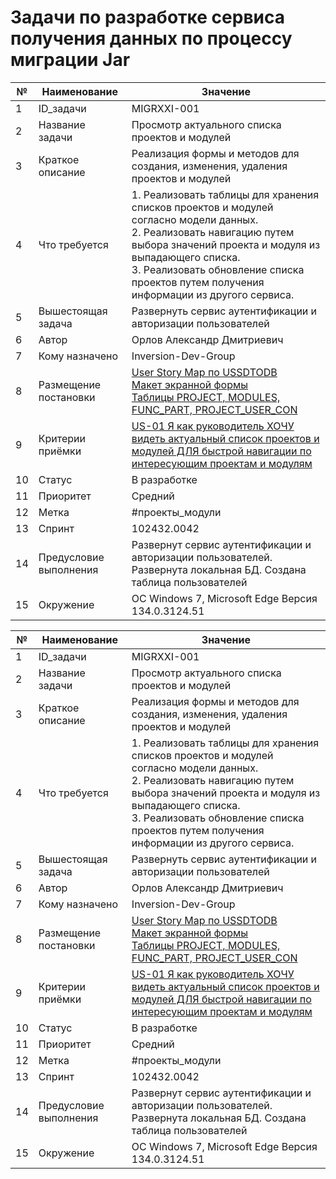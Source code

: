 # Задачи по разработке сервиса получения данных по процессу миграции Jar

|№    | Наименование          | Значение                                                                                                                                               |
|-----| --------------------- | ------------------------------------------------------------------------------------------------------------------------------------------------------ |
| 1   | ID_задачи             | MIGRXXI-001                                                                                                                                            |
| 2   | Название задачи       | Просмотр актуального списка проектов и модулей                                                                                                         |
| 3   | Краткое описание      | Реализация формы и методов для создания, изменения, удаления проектов и модулей                                                                        |
| 4   | Что требуется         | 1. Реализовать таблицы для хранения списков проектов и модулей согласно модели данных.<br/> 2. Реализовать навигацию путем выбора значений проекта и модуля из выпадающего списка.<br/>3. Реализовать обновление списка проектов путем получения информации из другого сервиса.                                                                                                                                                                               |
| 5   | Вышестоящая задача    | Развернуть сервис аутентификации и авторизации пользователей                                                                                           |
| 6   | Автор                 | Орлов Александр Дмитриевич                                                                                                                             |
| 7   | Кому назначено        | Inversion-Dev-Group                                                                                                                                    |
| 8   | Размещение постановки | [User Story Map по USSDTODB](../requirements.md#ussdtodb-user-story)<br/>[Макет экранной формы](../uiux.md#wf4)<br/>[Таблицы PROJECT, MODULES, FUNC_PART, PROJECT_USER_CON](../ac/AC.md#us01)                                                                                                                                                                               |
| 9   | Критерии приёмки      | [US-01 Я как руководитель ХОЧУ видеть актуальный список проектов и модулей ДЛЯ быстрой навигации по интересующим проектам и модулям](../ac/AC.md#us01) |
| 10  | Статус                | В разработке                                                                                                                                           |
| 11  | Приоритет             | Средний                                                                                                                                                |
| 12  | Метка                 | #проекты_модули                                                                                                                                        |
| 13  | Спринт                | 102432.0042                                                                                                                                            |
| 14  | Предусловие выполнения| Развернут сервис аутентификации и авторизации пользователей. Развернута локальная БД. Создана таблица пользователей                                    |
| 15  | Окружение             | OC Windows 7, Microsoft Edge Версия 134.0.3124.51                                                                                                      |

|№    | Наименование          | Значение                                                                                                                                               |
|-----| --------------------- | ------------------------------------------------------------------------------------------------------------------------------------------------------ |
| 1   | ID_задачи             | MIGRXXI-001                                                                                                                                            |
| 2   | Название задачи       | Просмотр актуального списка проектов и модулей                                                                                                         |
| 3   | Краткое описание      | Реализация формы и методов для создания, изменения, удаления проектов и модулей                                                                        |
| 4   | Что требуется         | 1. Реализовать таблицы для хранения списков проектов и модулей согласно модели данных.<br/> 2. Реализовать навигацию путем выбора значений проекта и модуля из выпадающего списка.<br/>3. Реализовать обновление списка проектов путем получения информации из другого сервиса.                                                                                                                                                                               |
| 5   | Вышестоящая задача    | Развернуть сервис аутентификации и авторизации пользователей                                                                                           |
| 6   | Автор                 | Орлов Александр Дмитриевич                                                                                                                             |
| 7   | Кому назначено        | Inversion-Dev-Group                                                                                                                                    |
| 8   | Размещение постановки | [User Story Map по USSDTODB](../requirements.md#ussdtodb-user-story)<br/>[Макет экранной формы](../uiux.md#wf4)<br/>[Таблицы PROJECT, MODULES, FUNC_PART, PROJECT_USER_CON](../ac/AC.md#us01)                                                                                                                                                                               |
| 9   | Критерии приёмки      | [US-01 Я как руководитель ХОЧУ видеть актуальный список проектов и модулей ДЛЯ быстрой навигации по интересующим проектам и модулям](../ac/AC.md#us01) |
| 10  | Статус                | В разработке                                                                                                                                           |
| 11  | Приоритет             | Средний                                                                                                                                                |
| 12  | Метка                 | #проекты_модули                                                                                                                                        |
| 13  | Спринт                | 102432.0042                                                                                                                                            |
| 14  | Предусловие выполнения| Развернут сервис аутентификации и авторизации пользователей. Развернута локальная БД. Создана таблица пользователей                                    |
| 15  | Окружение             | OC Windows 7, Microsoft Edge Версия 134.0.3124.51                                                                                                      |